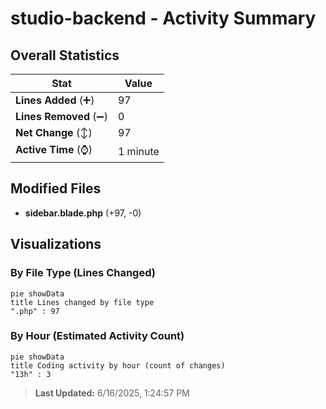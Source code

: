 # studio-backend - Activity Summary 

## Overall Statistics

| Stat                   | Value                                                             |
| ---------------------- | ----------------------------------------------------------------- |
| **Lines Added** (➕)   | 97                                          |
| **Lines Removed** (➖) | 0                                        |
| **Net Change** (↕)    | 97                |
| **Active Time** (⌚)   | 1 minute |


## Modified Files
- **sidebar.blade.php** (+97, -0)

## Visualizations

### By File Type (Lines Changed)

```mermaid
pie showData
title Lines changed by file type
".php" : 97
```

### By Hour (Estimated Activity Count)

```mermaid
pie showData
title Coding activity by hour (count of changes)
"13h" : 3
```


> **Last Updated:** 6/16/2025, 1:24:57 PM